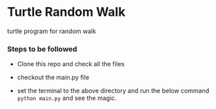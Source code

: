# Turtle Random Walk
turtle program for random walk

### Steps to be followed
- Clone this repo and check all the files
* checkout the main.py file 
+ set the terminal to the above directory and run the below command
`python main.py`
and see the magic.
